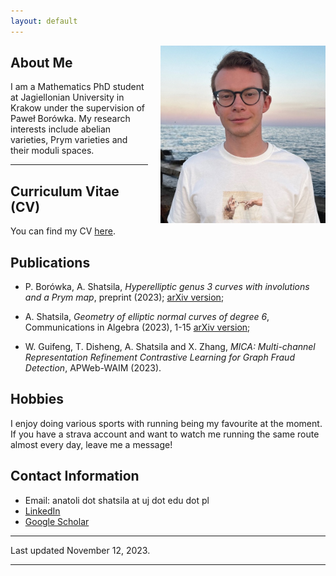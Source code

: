 ```yaml
---
layout: default
---
```



<img src="profile_photo.jpg" alt="Your Photo" style="float: right; margin-left: 20px;" width="264" height="284">

## About Me

I am a Mathematics PhD student at Jagiellonian University in Krakow under the supervision of Paweł Borówka. My research interests include abelian varieties, Prym varieties and their moduli spaces.

---

## Curriculum Vitae (CV)

You can find my CV [here](cv.pdf).

## Publications

- P. Borówka, A. Shatsila, *Hyperelliptic genus 3 curves with involutions and a Prym map*, preprint (2023); [arXiv version](https://arxiv.org/abs/2308.07038);

- A. Shatsila, *Geometry of elliptic normal curves of degree 6*, Communications in Algebra (2023), 1-15 [arXiv version](https://arxiv.org/abs/2203.11672);

- W. Guifeng, T. Disheng, A. Shatsila and X. Zhang, *MICA: Multi-channel Representation Refinement Contrastive Learning for Graph Fraud Detection*, APWeb-WAIM (2023).

## Hobbies

I enjoy doing various sports with running being my favourite at the moment. If you have a strava account and want to watch me running the same route almost every day, leave me a message! 

## Contact Information

- Email: anatoli dot shatsila at uj dot edu dot pl
- [LinkedIn](https://www.linkedin.com/in/anatoli-shatsila-392b5b206/)
- [Google Scholar](https://scholar.google.com/citations?user=Ka-_WPcAAAAJ&hl=en)

---

Last updated November 12, 2023.

---

